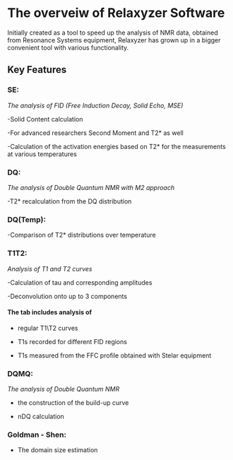 # The overveiw of Relaxyzer Software

Initially created as a tool to speed up the analysis of NMR data, obtained from Resonance Systems equipment, Relaxyzer has grown up in a bigger convenient tool with various functionality.


## **Key Features**
### SE: 
*The analysis of FID (Free Induction Decay, Solid Echo, MSE)*

  -Solid Content calculation
  
  -For advanced researchers Second Moment and T2* as well
  
  -Calculation of the activation energies based on T2* for the measurements at various temperatures

### DQ: 
*The analysis of Double Quantum NMR with M2 approach*

  -T2* recalculation from the DQ distribution

### DQ(Temp):

  -Comparison of T2* distributions over temperature

### T1T2:
  *Analysis of T1 and T2 curves*
  
  -Calculation of tau and corresponding amplitudes
  
  -Deconvolution onto up to 3 components

#### The tab includes analysis of 

  - regular T1\T2 curves
    
  - T1s recorded for different FID regions
    
  - T1s measured from the FFC profile obtained with Stelar equipment

### DQMQ:
*The analysis of Double Quantum NMR*

  - the construction of the build-up curve
    
  - nDQ calculation

### Goldman - Shen:

  - The domain size estimation
